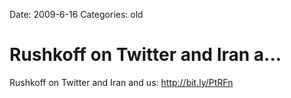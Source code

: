 Date: 2009-6-16
Categories: old

# Rushkoff on Twitter and Iran a...

Rushkoff on Twitter and Iran and us: <a href="http://bit.ly/PtRFn" rel="nofollow">http://bit.ly/PtRFn</a>
